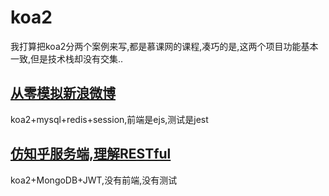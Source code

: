 # koa2

我打算把koa2分两个案例来写,都是慕课网的课程,凑巧的是,这两个项目功能基本一致,但是技术栈却没有交集..

## [从零模拟新浪微博](https://coding.imooc.com/learn/list/388.html)
koa2+mysql+redis+session,前端是ejs,测试是jest

## [仿知乎服务端,理解RESTful](https://coding.imooc.com/learn/list/354.html)
koa2+MongoDB+JWT,没有前端,没有测试